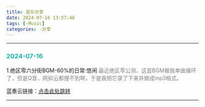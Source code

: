 ```yaml
---
title: 音乐分享
date: 2024-07-16 13:57:48
tags: [-Music]
categories: -分享
---
```


---

### <font color = LightSeaGreen> 2024-07-16 </font>

1.绝区零六分街BGM-60%的日常·悠闲
<font color = Gray>最近绝区零公测，这首BGM被我单曲循环了，但是Q音，网抑云都搜不到啊，于是我把它录了下来并做成mp3格式。</font>

蓝奏云链接：[点击此处跳转](<https://ichinoseyuu.lanzn.com/iQyb524lqpze>)

---
